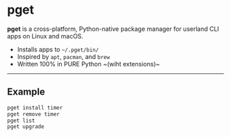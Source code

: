 # pget

**pget** is a cross-platform, Python-native package manager for userland CLI apps on Linux and macOS.

- Installs apps to `~/.pget/bin/`
- Inspired by `apt`, `pacman`, and `brew`
- Written 100% in PURE Python ~(wiht extensions)~

---

## Example

```bash
pget install timer
pget remove timer
pget list
pget upgrade

